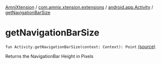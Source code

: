 [AmniXtension](../../index.md) / [com.amnix.xtension.extensions](../index.md) / [android.app.Activity](index.md) / [getNavigationBarSize](./get-navigation-bar-size.md)

# getNavigationBarSize

`fun Activity.getNavigationBarSize(context: Context): Point` [(source)](https://github.com/AmniX/AmniXTension/tree/master/AmniXtension/src/main/java/com/amnix/xtension/extensions/ActivityExtensions.kt#L44)

Returns the NavigationBar Height in Pixels

